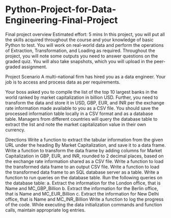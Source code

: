 # Python-Project-for-Data-Engineering-Final-Project

Final project overview
Estimated effort: 5 mins
In this project, you will put all the skills acquired throughout the course and your knowledge of basic Python to test. You will work on real-world data and perform the operations of Extraction, Transformation, and Loading as required. Throughout the project, you will note some outputs you need to answer questions on the graded quiz. You will also take snapshots, which you will upload in the peer-graded assignment.

Project Scenario
A multi-national firm has hired you as a data engineer. Your job is to access and process data as per requirements.

Your boss asked you to compile the list of the top 10 largest banks in the world ranked by market capitalization in billion USD. Further, you need to transform the data and store it in USD, GBP, EUR, and INR per the exchange rate information made available to you as a CSV file. You should save the processed information table locally in a CSV format and as a database table. Managers from different countries will query the database table to extract the list and note the market capitalization value in their own currency.

Directions
Write a function to extract the tabular information from the given URL under the heading By Market Capitalization, and save it to a data frame.
Write a function to transform the data frame by adding columns for Market Capitalization in GBP, EUR, and INR, rounded to 2 decimal places, based on the exchange rate information shared as a CSV file.
Write a function to load the transformed data frame to an output CSV file.
Write a function to load the transformed data frame to an SQL database server as a table.
Write a function to run queries on the database table.
Run the following queries on the database table:
a. Extract the information for the London office, that is Name and MC_GBP_Billion
b. Extract the information for the Berlin office, that is Name and MC_EUR_Billion
c. Extract the information for New Delhi office, that is Name and MC_INR_Billion
Write a function to log the progress of the code.
While executing the data initialization commands and function calls, maintain appropriate log entries.
